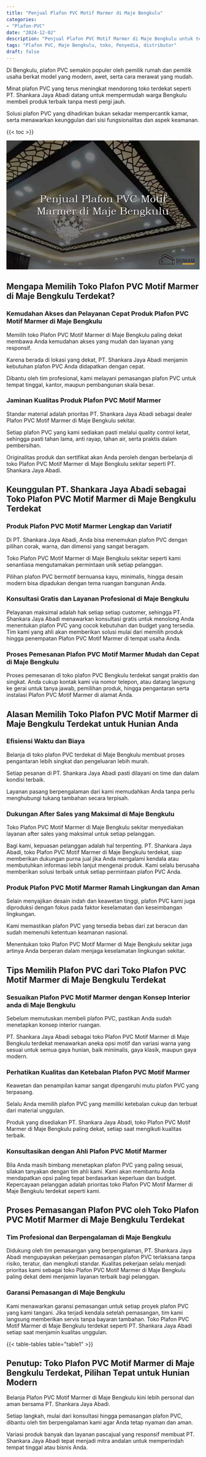 ```yaml
---
title: "Penjual Plafon PVC Motif Marmer di Maje Bengkulu"
categories: 
- "Plafon-PVC"
date: "2024-12-02"
description: "Penjual Plafon PVC Motif Marmer di Maje Bengkulu untuk tempat tinggal, office, dan ritel. Plafon unggulan, beragam motif, warna modern, dengan layanan pemasangan ditangani oleh tim profesional dan jaminan resmi!|Jasa penjualan Plafon PVC Motif Marmer di Maje Bengkulu untuk keperluan tempat tinggal, office, atau ritel, beserta material unggulan dan instalasi oleh tenaga ahli ahli dan kepastian resmi.|Pilihan Plafon PVC Motif Marmer di Maje Bengkulu yang terpercaya untuk rumah, office, serta ritel, bersama material terbaik dan instalasi ditangani oleh tim berpengalaman serta kepastian resmi.|Penjualan Plafon PVC Motif Marmer di Maje Bengkulu bagi tempat tinggal, office, serta ritel, beserta material berkualitas dan pemasangan ditangani oleh tim profesional, dilengkapi dengan jaminan resmi.}"
tags: "Plafon PVC, Maje Bengkulu, toko, Penyedia, distributor"
draft: false
---
```


Di Bengkulu, plafon PVC semakin populer oleh pemilik rumah dan pemilik usaha berkat model yang modern, awet, serta cara merawat yang mudah.

Minat plafon PVC yang terus meningkat mendorong toko terdekat seperti PT. Shankara Jaya Abadi datang untuk mempermudah warga Bengkulu membeli produk terbaik tanpa mesti pergi jauh.

Solusi plafon PVC yang dihadirkan bukan sekadar mempercantik kamar, serta menawarkan keunggulan dari sisi fungsionalitas dan aspek keamanan.

{{< toc >}}

![Penjual Plafon PVC Motif Marmer di Maje Bengkulu](/images/Plafon-PVC/Penjual-Plafon-PVC-Motif-Marmer-di-Maje-Bengkulu.png)


## Mengapa Memilih Toko Plafon PVC Motif Marmer di Maje Bengkulu Terdekat?

### Kemudahan Akses dan Pelayanan Cepat Produk Plafon PVC Motif Marmer di Maje Bengkulu

Memilih toko Plafon PVC Motif Marmer di Maje Bengkulu paling dekat membawa Anda kemudahan akses yang mudah dan layanan yang responsif.

Karena berada di lokasi yang dekat, PT. Shankara Jaya Abadi menjamin kebutuhan plafon PVC Anda didapatkan dengan cepat.

Dibantu oleh tim profesional, kami melayani pemasangan plafon PVC untuk tempat tinggal, kantor, maupun pembangunan skala besar.

### Jaminan Kualitas Produk Plafon PVC Motif Marmer

Standar material adalah prioritas PT. Shankara Jaya Abadi sebagai dealer Plafon PVC Motif Marmer di Maje Bengkulu sekitar.

Setiap plafon PVC yang kami sediakan pasti melalui quality control ketat, sehingga pasti tahan lama, anti rayap, tahan air, serta praktis dalam pembersihan.

Originalitas produk dan sertifikat akan Anda peroleh dengan berbelanja di toko Plafon PVC Motif Marmer di Maje Bengkulu sekitar seperti PT. Shankara Jaya Abadi.

## Keunggulan PT. Shankara Jaya Abadi sebagai Toko Plafon PVC Motif Marmer di Maje Bengkulu Terdekat

### Produk Plafon PVC Motif Marmer Lengkap dan Variatif

Di PT. Shankara Jaya Abadi, Anda bisa menemukan plafon PVC dengan pilihan corak, warna, dan dimensi yang sangat beragam.

Toko Plafon PVC Motif Marmer di Maje Bengkulu sekitar seperti kami senantiasa mengutamakan permintaan unik setiap pelanggan.

Pilihan plafon PVC bermotif bernuansa kayu, minimalis, hingga desain modern bisa dipadukan dengan tema ruangan bangunan Anda.

### Konsultasi Gratis dan Layanan Profesional di Maje Bengkulu

Pelayanan maksimal adalah hak setiap setiap customer, sehingga PT. Shankara Jaya Abadi menawarkan konsultasi gratis untuk menolong Anda menentukan plafon PVC yang cocok kebutuhan dan budget yang tersedia. Tim kami yang ahli akan memberikan solusi mulai dari memilih produk hingga penempatan Plafon PVC Motif Marmer di tempat usaha Anda.

### Proses Pemesanan Plafon PVC Motif Marmer Mudah dan Cepat di Maje Bengkulu

Proses pemesanan di toko plafon PVC Bengkulu terdekat sangat praktis dan singkat. Anda cukup kontak kami via nomor telepon, atau datang langsung ke gerai untuk tanya jawab, pemilihan produk, hingga pengantaran serta instalasi Plafon PVC Motif Marmer di alamat Anda.

## Alasan Memilih Toko Plafon PVC Motif Marmer di Maje Bengkulu Terdekat untuk Hunian Anda

### Efisiensi Waktu dan Biaya

Belanja di toko plafon PVC terdekat di Maje Bengkulu membuat proses pengantaran lebih singkat dan pengeluaran lebih murah.

Setiap pesanan di PT. Shankara Jaya Abadi pasti dilayani on time dan dalam kondisi terbaik.

Layanan pasang berpengalaman dari kami memudahkan Anda tanpa perlu menghubungi tukang tambahan secara terpisah.

### Dukungan After Sales yang Maksimal di Maje Bengkulu

Toko Plafon PVC Motif Marmer di Maje Bengkulu sekitar menyediakan layanan after sales yang maksimal untuk setiap pelanggan.

Bagi kami, kepuasan pelanggan adalah hal terpenting. PT. Shankara Jaya Abadi, toko Plafon PVC Motif Marmer di Maje Bengkulu terdekat, siap memberikan dukungan purna jual jika Anda mengalami kendala atau membutuhkan informasi lebih lanjut mengenai produk. Kami selalu berusaha memberikan solusi terbaik untuk setiap permintaan plafon PVC Anda.

### Produk Plafon PVC Motif Marmer Ramah Lingkungan dan Aman

Selain menyajikan desain indah dan keawetan tinggi, plafon PVC kami juga diproduksi dengan fokus pada faktor keselamatan dan keseimbangan lingkungan.

Kami memastikan plafon PVC yang tersedia bebas dari zat beracun dan sudah memenuhi ketentuan keamanan nasional.

Menentukan toko Plafon PVC Motif Marmer di Maje Bengkulu sekitar juga artinya Anda berperan dalam menjaga keselamatan lingkungan sekitar.

## Tips Memilih Plafon PVC dari Toko Plafon PVC Motif Marmer di Maje Bengkulu Terdekat

### Sesuaikan Plafon PVC Motif Marmer dengan Konsep Interior anda di Maje Bengkulu

Sebelum memutuskan membeli plafon PVC, pastikan Anda sudah menetapkan konsep interior ruangan.

PT. Shankara Jaya Abadi sebagai toko Plafon PVC Motif Marmer di Maje Bengkulu terdekat menawarkan aneka opsi motif dan variasi warna yang sesuai untuk semua gaya hunian, baik minimalis, gaya klasik, maupun gaya modern.

### Perhatikan Kualitas dan Ketebalan Plafon PVC Motif Marmer

Keawetan dan penampilan kamar sangat dipengaruhi mutu plafon PVC yang terpasang.

Selalu Anda memilih plafon PVC yang memiliki ketebalan cukup dan terbuat dari material unggulan.

Produk yang disediakan PT. Shankara Jaya Abadi, toko Plafon PVC Motif Marmer di Maje Bengkulu paling dekat, setiap saat mengikuti kualitas terbaik.

### Konsultasikan dengan Ahli Plafon PVC Motif Marmer

Bila Anda masih bimbang menetapkan plafon PVC yang paling sesuai, silakan tanyakan dengan tim ahli kami. Kami akan membantu Anda mendapatkan opsi paling tepat berdasarkan keperluan dan budget. Kepercayaan pelanggan adalah prioritas toko Plafon PVC Motif Marmer di Maje Bengkulu terdekat seperti kami.

## Proses Pemasangan Plafon PVC oleh Toko Plafon PVC Motif Marmer di Maje Bengkulu Terdekat

### Tim Profesional dan Berpengalaman di Maje Bengkulu

Didukung oleh tim pemasangan yang berpengalaman, PT. Shankara Jaya Abadi mengupayakan pekerjaan pemasangan plafon PVC terlaksana tanpa risiko, teratur, dan mengikuti standar. Kualitas pekerjaan selalu menjadi prioritas kami sebagai toko Plafon PVC Motif Marmer di Maje Bengkulu paling dekat demi menjamin layanan terbaik bagi pelanggan.

### Garansi Pemasangan di Maje Bengkulu

Kami menawarkan garansi pemasangan untuk setiap proyek plafon PVC yang kami tangani. Jika terjadi kendala setelah pemasangan, tim kami langsung memberikan servis tanpa bayaran tambahan. Toko Plafon PVC Motif Marmer di Maje Bengkulu terdekat seperti PT. Shankara Jaya Abadi setiap saat menjamin kualitas unggulan.

{{< table-tables table="table1" >}}

## Penutup: Toko Plafon PVC Motif Marmer di Maje Bengkulu Terdekat, Pilihan Tepat untuk Hunian Modern

Belanja Plafon PVC Motif Marmer di Maje Bengkulu kini lebih personal dan aman bersama PT. Shankara Jaya Abadi.

Setiap langkah, mulai dari konsultasi hingga pemasangan plafon PVC, dibantu oleh tim berpengalaman kami agar Anda tetap nyaman dan aman.

Variasi produk banyak dan layanan pascajual yang responsif membuat PT. Shankara Jaya Abadi tepat menjadi mitra andalan untuk memperindah tempat tinggal atau bisnis Anda.